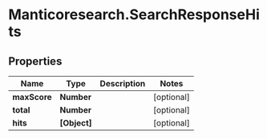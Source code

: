 # Manticoresearch.SearchResponseHits

## Properties

Name | Type | Description | Notes
------------ | ------------- | ------------- | -------------
**maxScore** | **Number** |  | [optional] 
**total** | **Number** |  | [optional] 
**hits** | **[Object]** |  | [optional] 


